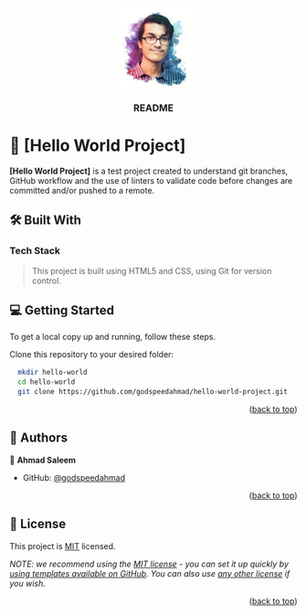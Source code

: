 <a name="readme-top"></a>

<div align="center">
  <!-- You are encouraged to replace this logo with your own! Otherwise you can also remove it. -->
  <img src="logo.jpeg" alt="logo" width="140"  height="auto" />
  <br/>

  <h3><b>README</b></h3>

</div>

<!-- PROJECT DESCRIPTION -->

# 📖 [Hello World Project] <a name="about-project"></a>

**[Hello World Project]** is a test project created to understand git branches, GitHub workflow and the use of linters to validate code before changes are committed and/or pushed to a remote.

## 🛠 Built With <a name="built-with"></a>

### Tech Stack <a name="tech-stack"></a>

> This project is built using HTML5 and CSS, using Git for version control.

<!-- GETTING STARTED -->

## 💻 Getting Started <a name="getting-started"></a>

To get a local copy up and running, follow these steps.

Clone this repository to your desired folder:

```sh
  mkdir hello-world
  cd hello-world
  git clone https://github.com/godspeedahmad/hello-world-project.git
```

<!--
Example commands:

```sh
  cd my-folder
  git clone git@github.com:myaccount/my-project.git
```
--->


<p align="right">(<a href="#readme-top">back to top</a>)</p>

<!-- AUTHORS -->

## 👥 Authors <a name="authors"></a>

👤 **Ahmad Saleem**

- GitHub: [@godspeedahmad](https://github.com/godspeedahmad)


<p align="right">(<a href="#readme-top">back to top</a>)</p>

<!-- LICENSE -->

## 📝 License <a name="license"></a>

This project is [MIT](./LICENSE) licensed.

_NOTE: we recommend using the [MIT license](https://choosealicense.com/licenses/mit/) - you can set it up quickly by [using templates available on GitHub](https://docs.github.com/en/communities/setting-up-your-project-for-healthy-contributions/adding-a-license-to-a-repository). You can also use [any other license](https://choosealicense.com/licenses/) if you wish._

<p align="right">(<a href="#readme-top">back to top</a>)</p>
